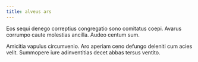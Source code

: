 ```yaml
---
title: alveus ars
---
```


Eos sequi denego correptius congregatio sono comitatus coepi. Avarus corrumpo caute molestias ancilla. Audeo centum sum.

Amicitia vapulus circumvenio. Aro aperiam ceno defungo deleniti cum acies velit. Summopere iure adinventitias decet abbas tersus ventito.